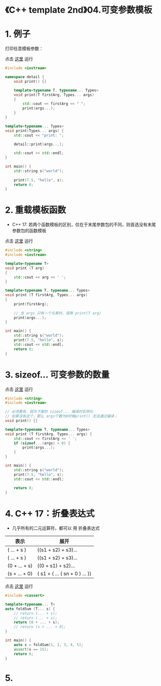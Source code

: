 # 《C++ template 2nd》04.可变参数模板

# 1. 例子

打印任意模板参数：

点击 [这里](https://godbolt.org/z/zrYbWhnM7) 运行

``` cpp
#include <iostream>

namespace detail {
    void print() {}

    template<typename T, typename... Types>
    void print(T firstArg, Types... args)
    {
        std::cout << firstArg << " ";
        print(args...);
    }
}

template<typename... Types>
void print(Types... args) {
    std::cout << "print: ";

    detail::print(args...);
    
    std::cout << std::endl;
}

int main() {
    std::string s("world");
 
    print(7.5, "hello", s);
    return 0;
}
```

# 2. 重载模板函数

+ C++ 17: 若两个函数模板的区别，仅在于末尾参数包的不同，则首选没有末尾参数包的函数模板

点击 [这里](https://godbolt.org/z/qvE43M19K) 运行

``` cpp
#include <string>
#include <iostream>

template<typename T>
void print (T arg)
{
    std::cout << arg << ' ';
}

template<typename T, typename... Types>
void print (T firstArg, Types... args)
{
    print(firstArg);
    
    // 当 args 只有一个元素时，调用 print(T arg)
    print(args...); 
}

int main() {
    std::string s("world");
    print(7.5, "hello", s);
    std::cout << std::endl;    
    return 0;
}
```

# 3. sizeof... 可变参数的数量

点击 [这里](https://godbolt.org/z/rx1Pc3hEY) 运行

``` cpp
#include <string>
#include <iostream>

// 必须要有，因为下面的 sizeof... 编译时实例化
// 如果没有这个，那么 args个数为0时候print() 无法通过编译；
void print() {}

template<typename T, typename... Types>
void print (T firstArg, Types... args) {
    std::cout << firstArg << ' ';
    if (sizeof...(args) > 0) {
        print(args...);
    }
}

int main() {
    std::string s("world");
    print(7.5, "hello", s);
    std::cout << std::endl;
    
    return 0;
}
```

# 4. C++ 17：折叠表达式

+ 几乎所有的二元运算符，都可以 用 折叠表达式

|表示|展开|
|-|-|
|( ... + s )|((s1 + s2) + s3)...|
|( ... + s )|((s1 + s2) + s3)...|
|(0 + ... + s)|((0 + s1) + s2)...|
|(s + ... + 0)|( s1 + ( ... ( sn + 0 ) ... ))|

点击 [这里](https://godbolt.org/z/6fqf7sMr9) 运行

``` cpp
#include <cassert>

template<typename... T>
auto foldSum (T... s) {
    // return (... + s);
    // return (... + s);
    return (0 + ... + s);
    // return (s + ... + 0);
}

int main() {
    auto s = foldSum(1, 2, 3, 4, 5);
    assert(s == 15);
    return 0;
}
```

# 5. 